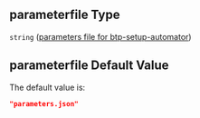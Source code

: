 ## parameterfile Type

`string` ([parameters file for btp-setup-automator](btpsa-parameters-properties-parameters-file-for-btp-setup-automator.md))

## parameterfile Default Value

The default value is:

```json
"parameters.json"
```
